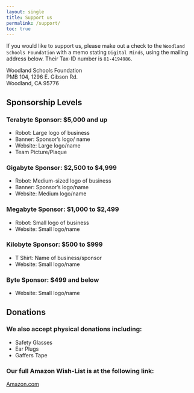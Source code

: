 ```yaml
---
layout: single
title: Support us
permalink: /support/
toc: true
---
```


If you would like to support us, please make out a check to the `Woodland Schools Foundation` with a memo stating `Digital Minds`, using the mailing address below. Their Tax-ID number is `81-4194986`.

<p>Woodland Schools Foundation<br />
PMB 104, 1296 E. Gibson Rd.<br />
Woodland, CA 95776</p>

## Sponsorship Levels

### Terabyte Sponsor: $5,000 and up

- Robot: Large logo of business
- Banner: Sponsor’s logo/ name
- Website: Large logo/name
- Team Picture/Plaque

### Gigabyte Sponsor: $2,500 to $4,999

- Robot: Medium-sized logo of business
- Banner: Sponsor’s logo/name
- Website: Medium logo/name

### Megabyte Sponsor: $1,000 to $2,499

- Robot: Small logo of business
- Website: Small logo/name

### Kilobyte Sponsor: $500 to $999

- T Shirt: Name of business/sponsor
- Website: Small logo/name

### Byte Sponsor: $499 and below

- Website: Small logo/name

## Donations

### We also accept physical donations including:

- Safety Glasses 
- Ear Plugs
- Gaffers Tape

### Our full Amazon Wish-List is at the following link: 

[Amazon.com](https://www.amazon.com/hz/wishlist/ls/2U1PPZ8LKOBZI/ref=hz_ls_biz_ex?pldnSite=1)
